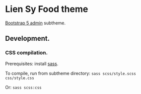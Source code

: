 # Lien Sy Food theme

[Bootstrap 5 admin](https://www.drupal.org/project/bootstrap5_admin) subtheme.

## Development.

### CSS compilation.

Prerequisites: install [sass](https://sass-lang.com/install).

To compile, run from subtheme directory: `sass scss/style.scss css/style.css`

Or: `sass scss:css`
